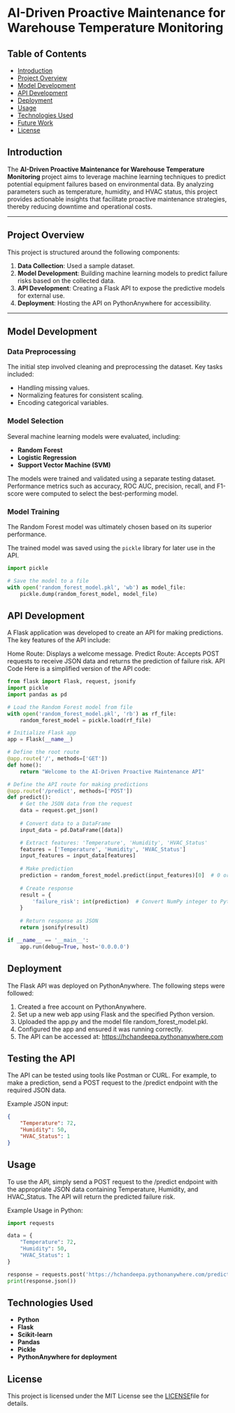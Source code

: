 # AI-Driven Proactive Maintenance for Warehouse Temperature Monitoring

## Table of Contents

- [Introduction](#introduction)
- [Project Overview](#project-overview)
- [Model Development](#model-development)
- [API Development](#api-development)
- [Deployment](#deployment)
- [Usage](#usage)
- [Technologies Used](#technologies-used)
- [Future Work](#future-work)
- [License](#license)

## Introduction

The **AI-Driven Proactive Maintenance for Warehouse Temperature Monitoring** project aims to leverage machine learning techniques to predict potential equipment failures based on environmental data. By analyzing parameters such as temperature, humidity, and HVAC status, this project provides actionable insights that facilitate proactive maintenance strategies, thereby reducing downtime and operational costs.

---

## Project Overview

This project is structured around the following components:

1. **Data Collection**: Used a sample dataset.
2. **Model Development**: Building machine learning models to predict failure risks based on the collected data.
3. **API Development**: Creating a Flask API to expose the predictive models for external use.
4. **Deployment**: Hosting the API on PythonAnywhere for accessibility.

---

## Model Development

### Data Preprocessing

The initial step involved cleaning and preprocessing the dataset. Key tasks included:
- Handling missing values.
- Normalizing features for consistent scaling.
- Encoding categorical variables.

### Model Selection

Several machine learning models were evaluated, including:
- **Random Forest**
- **Logistic Regression**
- **Support Vector Machine (SVM)**

The models were trained and validated using a separate testing dataset. Performance metrics such as accuracy, ROC AUC, precision, recall, and F1-score were computed to select the best-performing model.

### Model Training

The Random Forest model was ultimately chosen based on its superior performance.

The trained model was saved using the `pickle` library for later use in the API.
```py
import pickle

# Save the model to a file
with open('random_forest_model.pkl', 'wb') as model_file:
    pickle.dump(random_forest_model, model_file)
```
## API Development
A Flask application was developed to create an API for making predictions. The key features of the API include:

Home Route: Displays a welcome message.
Predict Route: Accepts POST requests to receive JSON data and returns the prediction of failure risk.
API Code
Here is a simplified version of the API code:
```py
from flask import Flask, request, jsonify
import pickle
import pandas as pd

# Load the Random Forest model from file
with open('random_forest_model.pkl', 'rb') as rf_file:
    random_forest_model = pickle.load(rf_file)

# Initialize Flask app
app = Flask(__name__)

# Define the root route
@app.route('/', methods=['GET'])
def home():
    return "Welcome to the AI-Driven Proactive Maintenance API"

# Define the API route for making predictions
@app.route('/predict', methods=['POST'])
def predict():
    # Get the JSON data from the request
    data = request.get_json()
    
    # Convert data to a DataFrame
    input_data = pd.DataFrame([data])

    # Extract features: 'Temperature', 'Humidity', 'HVAC_Status'
    features = ['Temperature', 'Humidity', 'HVAC_Status']
    input_features = input_data[features]
    
    # Make prediction
    prediction = random_forest_model.predict(input_features)[0]  # 0 or 1
    
    # Create response
    result = {
        'failure_risk': int(prediction)  # Convert NumPy integer to Python int
    }
    
    # Return response as JSON
    return jsonify(result)

if __name__ == '__main__':
    app.run(debug=True, host='0.0.0.0')
```
## Deployment
The Flask API was deployed on PythonAnywhere. The following steps were followed:

1. Created a free account on PythonAnywhere.
2. Set up a new web app using Flask and the specified Python version.
3. Uploaded the app.py and the model file random_forest_model.pkl.
4. Configured the app and ensured it was running correctly.
5. The API can be accessed at: https://hchandeepa.pythonanywhere.com

## Testing the API
The API can be tested using tools like Postman or CURL. For example, to make a prediction, send a POST request to the /predict endpoint with the required JSON data.

Example JSON input:
```json
{
    "Temperature": 72,
    "Humidity": 50,
    "HVAC_Status": 1
}
```
## Usage
To use the API, simply send a POST request to the /predict endpoint with the appropriate JSON data containing Temperature, Humidity, and HVAC_Status. The API will return the predicted failure risk.

Example Usage in Python:

```py
import requests

data = {
    "Temperature": 72,
    "Humidity": 50,
    "HVAC_Status": 1
}

response = requests.post('https://hchandeepa.pythonanywhere.com/predict', json=data)
print(response.json())

```
## Technologies Used
- **Python**
- **Flask**
- **Scikit-learn**
- **Pandas**
- **Pickle**
- **PythonAnywhere for deployment**

## License
This project is licensed under the MIT License see the [LICENSE](LICENSE)file for details.
